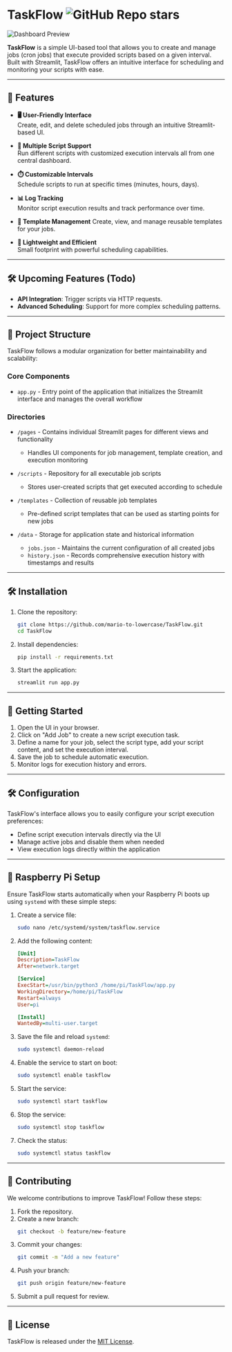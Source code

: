 # TaskFlow  ![GitHub Repo stars](https://img.shields.io/github/stars/mario-to-lowercase/TaskFlow)

![Dashboard Preview](https://raw.githubusercontent.com/mario-to-lowercase/TaskFlow/refs/heads/master/assets/home.png)

**TaskFlow** is a simple UI-based tool that allows you to create and manage jobs (cron jobs) that execute provided scripts based on a given interval. Built with Streamlit, TaskFlow offers an intuitive interface for scheduling and monitoring your scripts with ease.

---

## 🌟 Features  

- **🖥️ User-Friendly Interface**  
  Create, edit, and delete scheduled jobs through an intuitive Streamlit-based UI.

- **📜 Multiple Script Support**  
  Run different scripts with customized execution intervals all from one central dashboard.

- **⏱️ Customizable Intervals**  
  Schedule scripts to run at specific times (minutes, hours, days).

- **📊 Log Tracking**  
  Monitor script execution results and track performance over time.

- **📝 Template Management**
  Create, view, and manage reusable templates for your jobs.

- **🚀 Lightweight and Efficient**  
  Small footprint with powerful scheduling capabilities.

---

## 🛠️ Upcoming Features (Todo)  

- **API Integration**: Trigger scripts via HTTP requests.
- **Advanced Scheduling**: Support for more complex scheduling patterns.

---

## 📁 Project Structure

TaskFlow follows a modular organization for better maintainability and scalability:

### Core Components

* `app.py` - Entry point of the application that initializes the Streamlit interface and manages the overall workflow

### Directories

* `/pages` - Contains individual Streamlit pages for different views and functionality
  * Handles UI components for job management, template creation, and execution monitoring
  
* `/scripts` - Repository for all executable job scripts
  * Stores user-created scripts that get executed according to schedule
  
* `/templates` - Collection of reusable job templates
  * Pre-defined script templates that can be used as starting points for new jobs
  
* `/data` - Storage for application state and historical information
  * `jobs.json` - Maintains the current configuration of all created jobs
  * `history.json` - Records comprehensive execution history with timestamps and results

---

## 🛠️ Installation  

1. Clone the repository:  
   ```bash
   git clone https://github.com/mario-to-lowercase/TaskFlow.git
   cd TaskFlow
   ```
2. Install dependencies:  
   ```bash
   pip install -r requirements.txt
   ```
3. Start the application:  
   ```bash
   streamlit run app.py
   ```

---

## 🚀 Getting Started  

1. Open the UI in your browser.
2. Click on "Add Job" to create a new script execution task.
3. Define a name for your job, select the script type, add your script content, and set the execution interval.
4. Save the job to schedule automatic execution.
5. Monitor logs for execution history and errors.

---

## 🛠️ Configuration

TaskFlow's interface allows you to easily configure your script execution preferences:

- Define script execution intervals directly via the UI
- Manage active jobs and disable them when needed
- View execution logs directly within the application

---

## 🍓 Raspberry Pi Setup  

Ensure TaskFlow starts automatically when your Raspberry Pi boots up using `systemd` with these simple steps:

1. Create a service file:
   ```bash
   sudo nano /etc/systemd/system/taskflow.service
   ```

2. Add the following content:  
   ```ini
   [Unit]
   Description=TaskFlow
   After=network.target

   [Service]
   ExecStart=/usr/bin/python3 /home/pi/TaskFlow/app.py
   WorkingDirectory=/home/pi/TaskFlow
   Restart=always
   User=pi

   [Install]
   WantedBy=multi-user.target
   ```

3. Save the file and reload `systemd`:  
   ```bash
   sudo systemctl daemon-reload
   ```

4. Enable the service to start on boot:  
   ```bash
   sudo systemctl enable taskflow
   ```

5. Start the service:  
   ```bash
   sudo systemctl start taskflow
   ```

6. Stop the service:  
   ```bash
   sudo systemctl stop taskflow
   ```

7. Check the status:  
   ```bash
   sudo systemctl status taskflow
   ```

---

## 🤝 Contributing  

We welcome contributions to improve TaskFlow! Follow these steps:  

1. Fork the repository.  
2. Create a new branch:  
   ```bash
   git checkout -b feature/new-feature
   ```  
3. Commit your changes:  
   ```bash
   git commit -m "Add a new feature"
   ```  
4. Push your branch:  
   ```bash
   git push origin feature/new-feature
   ```  
5. Submit a pull request for review.  

---

## 📜 License  

TaskFlow is released under the [MIT License](https://github.com/mario-to-lowercase/TaskFlow/blob/master/LICENSE).
